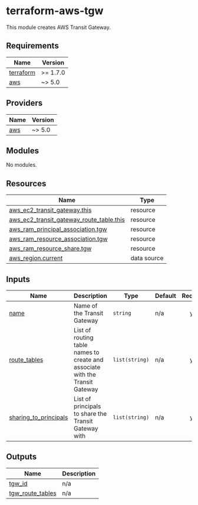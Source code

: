 # terraform-aws-tgw

This module creates AWS Transit Gateway.

<!-- BEGINNING OF PRE-COMMIT-TERRAFORM DOCS HOOK -->
## Requirements

| Name | Version |
|------|---------|
| <a name="requirement_terraform"></a> [terraform](#requirement\_terraform) | >= 1.7.0 |
| <a name="requirement_aws"></a> [aws](#requirement\_aws) | ~> 5.0 |

## Providers

| Name | Version |
|------|---------|
| <a name="provider_aws"></a> [aws](#provider\_aws) | ~> 5.0 |

## Modules

No modules.

## Resources

| Name | Type |
|------|------|
| [aws_ec2_transit_gateway.this](https://registry.terraform.io/providers/hashicorp/aws/latest/docs/resources/ec2_transit_gateway) | resource |
| [aws_ec2_transit_gateway_route_table.this](https://registry.terraform.io/providers/hashicorp/aws/latest/docs/resources/ec2_transit_gateway_route_table) | resource |
| [aws_ram_principal_association.tgw](https://registry.terraform.io/providers/hashicorp/aws/latest/docs/resources/ram_principal_association) | resource |
| [aws_ram_resource_association.tgw](https://registry.terraform.io/providers/hashicorp/aws/latest/docs/resources/ram_resource_association) | resource |
| [aws_ram_resource_share.tgw](https://registry.terraform.io/providers/hashicorp/aws/latest/docs/resources/ram_resource_share) | resource |
| [aws_region.current](https://registry.terraform.io/providers/hashicorp/aws/latest/docs/data-sources/region) | data source |

## Inputs

| Name | Description | Type | Default | Required |
|------|-------------|------|---------|:--------:|
| <a name="input_name"></a> [name](#input\_name) | Name of the Transit Gateway | `string` | n/a | yes |
| <a name="input_route_tables"></a> [route\_tables](#input\_route\_tables) | List of routing table names to create and associate with the Transit Gateway | `list(string)` | n/a | yes |
| <a name="input_sharing_to_principals"></a> [sharing\_to\_principals](#input\_sharing\_to\_principals) | List of principals to share the Transit Gateway with | `list(string)` | n/a | yes |

## Outputs

| Name | Description |
|------|-------------|
| <a name="output_tgw_id"></a> [tgw\_id](#output\_tgw\_id) | n/a |
| <a name="output_tgw_route_tables"></a> [tgw\_route\_tables](#output\_tgw\_route\_tables) | n/a |
<!-- END OF PRE-COMMIT-TERRAFORM DOCS HOOK -->
